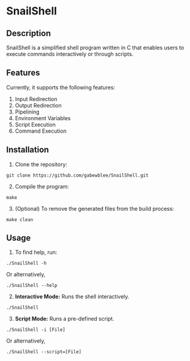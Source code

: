 # SnailShell

## Description

SnailShell is a simplified shell program written in C that enables users to execute commands interactively or through scripts.

## Features

Currently, it supports the following features:

1. Input Redirection
2. Output Redirection
3. Pipelining
4. Environment Variables
5. Script Execution
6. Command Execution

## Installation

1. Clone the repository:
```
git clone https://github.com/gabewblee/SnailShell.git
```
2. Compile the program:
```
make
```
3. (Optional) To remove the generated files from the build process:
```
make clean
```

## Usage

1. To find help, run:
```
./SnailShell -h
```
Or alternatively,
```
./SnailShell --help
```
2. **Interactive Mode:** Runs the shell interactively.
```
./SnailShell
```
3. **Script Mode:** Runs a pre-defined script.
```
./SnailShell -i [File]
```
Or alternatively,
```
./SnailShell --script=[File]
```
